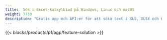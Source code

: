 ```yaml
---
title:  Sök i Excel-kalkylblad på Windows, Linux och macOS
weight: 7730
description: "Gratis app och API:er för att söka text i XLS, XLSX och ODS filer"
---
```

{{< blocks/products/pf/agp/feature-solution >}} 

